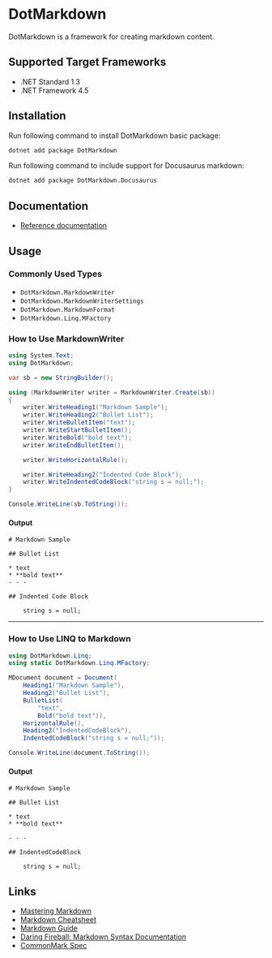 # DotMarkdown

DotMarkdown is a framework for creating markdown content.

## Supported Target Frameworks

- .NET Standard 1.3
- .NET Framework 4.5

## Installation

Run following command to install DotMarkdown basic package:
```sh
dotnet add package DotMarkdown
```

Run following command to include support for Docusaurus markdown:
```sh
dotnet add package DotMarkdown.Docusaurus
```

## Documentation

- [Reference documentation](ref)

## Usage 

### Commonly Used Types

- `DotMarkdown.MarkdownWriter`
- `DotMarkdown.MarkdownWriterSettings`
- `DotMarkdown.MarkdownFormat`
- `DotMarkdown.Linq.MFactory`

### How to Use MarkdownWriter

```csharp
using System.Text;
using DotMarkdown;

var sb = new StringBuilder();

using (MarkdownWriter writer = MarkdownWriter.Create(sb))
{
    writer.WriteHeading1("Markdown Sample");
    writer.WriteHeading2("Bullet List");
    writer.WriteBulletItem("text");
    writer.WriteStartBulletItem();
    writer.WriteBold("bold text");
    writer.WriteEndBulletItem();

    writer.WriteHorizontalRule();

    writer.WriteHeading2("Indented Code Block");
    writer.WriteIndentedCodeBlock("string s = null;");
}

Console.WriteLine(sb.ToString());
```

#### Output

```
# Markdown Sample

## Bullet List

* text
* **bold text**
- - -

## Indented Code Block

    string s = null;
```

- - -

### How to Use LINQ to Markdown

```csharp
using DotMarkdown.Linq;
using static DotMarkdown.Linq.MFactory;

MDocument document = Document(
    Heading1("Markdown Sample"),
    Heading2("Bullet List"),
    BulletList(
        "text",
        Bold("bold text")),
    HorizontalRule(),
    Heading2("IndentedCodeBlock"),
    IndentedCodeBlock("string s = null;"));

Console.WriteLine(document.ToString());
```

#### Output

```
# Markdown Sample

## Bullet List

* text
* **bold text**

- - -

## IndentedCodeBlock

    string s = null;
```

## Links

- [Mastering Markdown](http://guides.github.com/features/mastering-markdown/)
- [Markdown Cheatsheet](http://github.com/adam-p/markdown-here/wiki/Markdown-Cheatsheet)
- [Markdown Guide](https://www.markdownguide.org)
- [Daring Fireball: Markdown Syntax Documentation](http://daringfireball.net/projects/markdown/syntax)
- [CommonMark Spec](http://spec.commonmark.org)